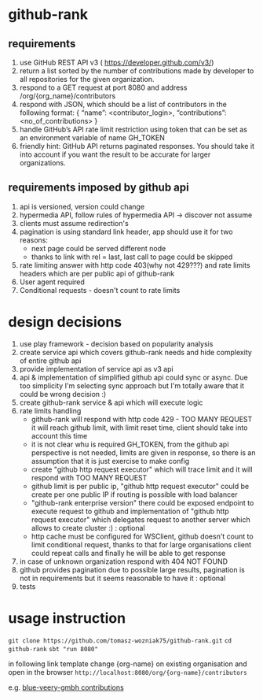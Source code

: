 # github-rank
## requirements 
1. use GitHub REST API v3 (​ https://developer.github.com/v3/​ )
1. return a list sorted by the number of contributions made by developer to all repositories for the given organization.
1. respond to a GET request at port 8080 and address /org/{org_name}/contributors
1. respond with JSON, which should be a list of contributors in the following format: { “name”: <contributor_login>, “contributions”: <no_of_contributions> }
1. handle GitHub’s API rate limit restriction using token that can be set as an environment variable of name GH_TOKEN
1. friendly hint: GitHub API returns paginated responses. You should take it into account if you want the result to be accurate for larger organizations.


## requirements imposed by github api
1. api is versioned, version could change
1. hypermedia API, follow rules of hypermedia API -> discover not assume
1. clients must assume redirection's
1. pagination is using standard link header, app should use it for two reasons:
    +  next page could be served different node
    +  thanks to link with rel = last, last call to page could be skipped
1. rate limiting answer with http code 403(why not 429???) and rate limits headers which are per public api of github-rank
1. User agent required
1. Conditional requests - doesn't count to rate limits


# design decisions
1. use play framework - decision based on popularity analysis 
1. create service api which covers github-rank needs and hide complexity of entire github api
1. provide implementation of service api as v3 api
1. api & implementation of simplified github api could sync or async. Due too simplicity I'm selecting sync approach but I'm totally aware that it could be wrong decision :)  
1. create github-rank service & api which will execute logic
1. rate limits handling
    + github-rank will respond with http code 429 - TOO MANY REQUEST it will reach github limit, with limit reset time, client should take into account this time
    + it is not clear whu is required GH_TOKEN, from the github api perspective is not needed, limits are given in response, so there is an assumption that it is just exercise to make config
    + create "github http request executor" which will trace limit and it will respond with TOO MANY REQUEST   
    + github limit is per public ip, "github http request executor" could be create per one public IP if routing is possible with load balancer
    + "github-rank enterprise version" there could be exposed endpoint to execute request to github and implementation of "github http request executor" which delegates request to another server which allows to create cluster :) : optional
    + http cache must be configured for WSClient, github doesn't count to limit conditional request, thanks to that for large organisations client could repeat calls and finally he will be able to get response
1. in case of unknown organization respond with 404 NOT FOUND
1. github provides pagination due to possible large results, pagination is not in requirements but it seems reasonable to have it : optional
1. tests

# usage instruction
`git clone https://github.com/tomasz-wozniak75/github-rank.git`
`cd github-rank`
`sbt "run 8080"`

in following link template change {org-name} on existing organisation and open in the browser
`http://localhost:8080/org/{org-name}/contributors`

e.g.
[blue-veery-gmbh contributions](http://localhost:8080/org/blue-veery-gmbh/contributors)



      
    
     
